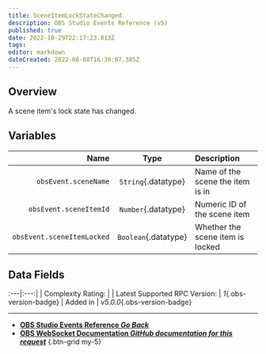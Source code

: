 ```yaml
---
title: SceneItemLockStateChanged
description: OBS Studio Events Reference (v5)
published: true
date: 2022-10-29T22:17:23.813Z
tags: 
editor: markdown
dateCreated: 2022-08-08T16:30:07.385Z
---
```


## Overview
A scene item's lock state has changed.

## Variables
Name | Type | Description | 
----:|:----:|:------------|
`obsEvent.sceneName` | `String`{.datatype} | Name of the scene the item is in
`obsEvent.sceneItemId` | `Number`{.datatype} | Numeric ID of the scene item
`obsEvent.sceneItemLocked` | `Boolean`{.datatype} | Whether the scene item is locked

## Data Fields
:---|:---:|
| Complexity Rating: | <span class="stars stars--3"></span>
| Latest Supported RPC Version: | *1*{.obs-version-badge}
| Added in | *v5.0.0*{.obs-version-badge}

---

- [<i class="mdi mdi-chevron-left"></i>**OBS Studio Events Reference *Go Back***](/Broadcasters/OBS/Events)
- [<i class="mdi mdi-github"></i> **OBS WebSocket Documentation *GitHub documentation for this request***](https://github.com/obsproject/obs-websocket/blob/master/docs/generated/protocol.md#sceneitemlockstatechanged)
{.btn-grid my-5}